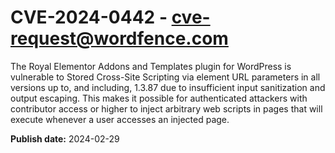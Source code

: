 # CVE-2024-0442 - cve-request@wordfence.com

The Royal Elementor Addons and Templates plugin for WordPress is vulnerable to Stored Cross-Site Scripting via element URL parameters in all versions up to, and including, 1.3.87 due to insufficient input sanitization and output escaping. This makes it possible for authenticated attackers with contributor access or higher to inject arbitrary web scripts in pages that will execute whenever a user accesses an injected page.

**Publish date:** 2024-02-29
